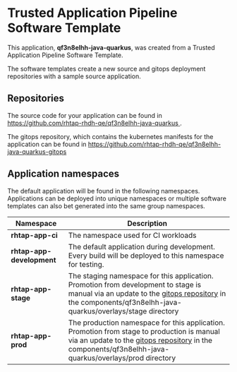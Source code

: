 # Trusted Application Pipeline Software Template

This application, **qf3n8elhh-java-quarkus**, was created from a Trusted Application Pipeline Software Template.

The software templates create a new source and gitops deployment repositories with a sample source application. 

## Repositories

The source code for your application can be found in [https://github.com/rhtap-rhdh-qe/qf3n8elhh-java-quarkus ](https://github.com/rhtap-rhdh-qe/qf3n8elhh-java-quarkus ).
 
The gitops repository, which contains the kubernetes manifests for the application can be found in 
[https://github.com/rhtap-rhdh-qe/qf3n8elhh-java-quarkus-gitops ](https://github.com/rhtap-rhdh-qe/qf3n8elhh-java-quarkus-gitops ) 

## Application namespaces 

The default application will be found in the following namespaces. Applications can be deployed into unique namespaces or multiple software templates can also bet generated into the same group namespaces.  

|  Namespace   |  Description   |  
| -------- | -------- |
| **rhtap-app-ci** | The namespace used for CI workloads |
| **rhtap-app-development** | The default application during development. Every build will be deployed to this namespace for testing. |
| **rhtap-app-stage** | The staging namespace for this application. Promotion from development to stage is manual via an update to the [gitops repository](https://github.com/rhtap-rhdh-qe/qf3n8elhh-java-quarkus-gitops ) in the components/qf3n8elhh-java-quarkus/overlays/stage directory |
| **rhtap-app-prod** | The production namespace for this application. Promotion from stage to production is manual via an update to the [gitops repository](https://github.com/rhtap-rhdh-qe/qf3n8elhh-java-quarkus-gitops ) in the components/qf3n8elhh-java-quarkus/overlays/prod directory |